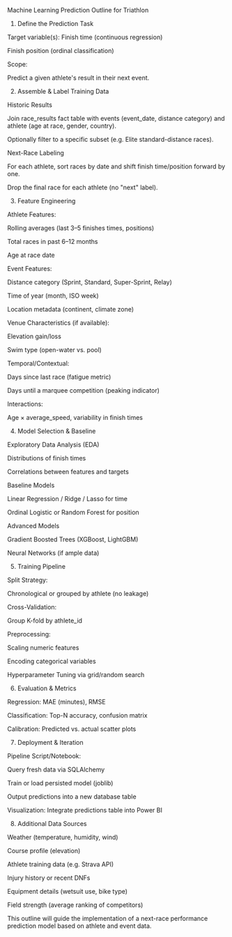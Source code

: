 Machine Learning Prediction Outline for Triathlon

1. Define the Prediction Task

Target variable(s):
Finish time (continuous regression)

Finish position (ordinal classification)

Scope:

Predict a given athlete's result in their next event.

2. Assemble & Label Training Data

Historic Results

Join race_results fact table with events (event_date, distance category) and athlete (age at race, gender, country).

Optionally filter to a specific subset (e.g. Elite standard-distance races).

Next-Race Labeling

For each athlete, sort races by date and shift finish time/position forward by one.

Drop the final race for each athlete (no "next" label).

3. Feature Engineering

Athlete Features:

Rolling averages (last 3–5 finishes times, positions)

Total races in past 6–12 months

Age at race date

Event Features:

Distance category (Sprint, Standard, Super-Sprint, Relay)

Time of year (month, ISO week)

Location metadata (continent, climate zone)

Venue Characteristics (if available):

Elevation gain/loss

Swim type (open-water vs. pool)

Temporal/Contextual:

Days since last race (fatigue metric)

Days until a marquee competition (peaking indicator)

Interactions:

Age × average_speed, variability in finish times

4. Model Selection & Baseline

Exploratory Data Analysis (EDA)

Distributions of finish times

Correlations between features and targets

Baseline Models

Linear Regression / Ridge / Lasso for time

Ordinal Logistic or Random Forest for position

Advanced Models

Gradient Boosted Trees (XGBoost, LightGBM)

Neural Networks (if ample data)

5. Training Pipeline

Split Strategy:

Chronological or grouped by athlete (no leakage)

Cross-Validation:

Group K-fold by athlete_id

Preprocessing:

Scaling numeric features

Encoding categorical variables

Hyperparameter Tuning via grid/random search

6. Evaluation & Metrics

Regression: MAE (minutes), RMSE

Classification: Top-N accuracy, confusion matrix

Calibration: Predicted vs. actual scatter plots

7. Deployment & Iteration

Pipeline Script/Notebook:

Query fresh data via SQLAlchemy

Train or load persisted model (joblib)

Output predictions into a new database table

Visualization: Integrate predictions table into Power BI

8. Additional Data Sources

Weather (temperature, humidity, wind)

Course profile (elevation)

Athlete training data (e.g. Strava API)

Injury history or recent DNFs

Equipment details (wetsuit use, bike type)

Field strength (average ranking of competitors)

This outline will guide the implementation of a next-race performance prediction model based on athlete and event data.